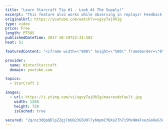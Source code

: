 ```yaml
---
title: "Learn Starcraft Tip #1 - Look At The Supply!"
excerpt: "This feature also works while observing in replays! Feedback and tip suggestions are appreciated :)"
originalUrl: https://youtube.com/watch?v=ugvyTajOhIg
type: video
price: Free
length: PT58S
publishedDateTime: 2017-10-19T22:31:50Z
heat: 51

featuredContent: "<iframe width=\"800\" height=\"500\" frameborder=\"0\" src=\"https://www.youtube.com/embed/ugvyTajOhIg\" allow=\"accelerometer; autoplay; encrypted-media; gyroscope; picture-in-picture\" allowfullscreen></iframe>"

provider:
  name: WinterStarcraft
  domain: youtube.com

topics:
  - StarCraft 2

images:
  - url: https://i.ytimg.com/vi/ugvyTajOhIg/maxresdefault.jpg
    width: 1280
    height: 720
    isCached: true

secured: "2q/oz3dQpQDlpZZqjCmUQ23G5UOl7y6mpmIfQXo2Th7i5MxHWaFxezGo6eG3oa8LQmwDQKpK99VksxuOaOjga4aPD3CBfa+uwTUqbutIvz+jokbXjL+wIo3g1Xty5uO6YCyXCGkIvc9LYXNvcn+YGc8QByrzDRuVOvuVrtQoKm4T7R8IDHYLjd8Dx7zpvVzfYG7aE7uyJ4sKjK6VoR7zPYVL0rbkbjxFiXcPDcnDEcksK3MGLQza3wccThRtJSJDIDBrCe5nUcrjn3xYHHWaesZCNL4QuClbQnCKuB6q53WTsNWNq6crp6F5/fUa/whUCRv6gqAuuyLvMv1pKAMo891+JypgrYgAjW8mCcUsgPKi7HEflSUNlP3h1trQ3u8jf/vTWPxSXefSWtUKi9F1TyNSTr0rMq6JmhXf/TmqQqU=;xyqWk3qe/oerUahCqi+LUQ=="
---
```


